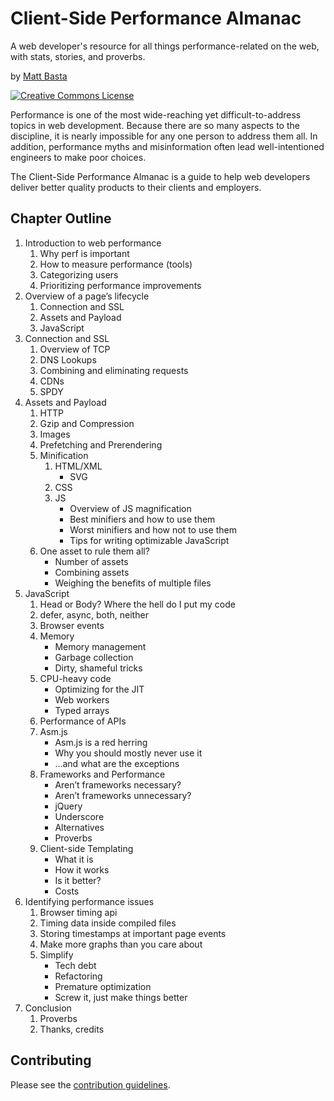 # Client-Side Performance Almanac

A web developer's resource for all things performance-related on the web, with
stats, stories, and proverbs.

by [Matt Basta](http://mattbasta.com)

<a rel="license" href="http://creativecommons.org/licenses/by-nc-sa/3.0/"><img alt="Creative Commons License" style="border-width:0" src="http://i.creativecommons.org/l/by-nc-sa/3.0/88x31.png"></a>

Performance is one of the most wide-reaching yet difficult-to-address topics in web
development. Because there are so many aspects to the discipline, it is nearly
impossible for any one person to address them all. In addition, performance
myths and misinformation often lead well-intentioned engineers to make
poor choices.

The Client-Side Performance Almanac is a guide to help web developers deliver
better quality products to their clients and employers.


## Chapter Outline

1. Introduction to web performance
    1. Why perf is important
    2. How to measure performance (tools)
    3. Categorizing users
    3. Prioritizing performance improvements
2. Overview of a page’s lifecycle
    1. Connection and SSL
    2. Assets and Payload
    3. JavaScript
3. Connection and SSL
    1. Overview of TCP
    2. DNS Lookups
    3. Combining and eliminating requests
    4. CDNs
    5. SPDY
4. Assets and Payload
    1. HTTP
    2. Gzip and Compression
    3. Images
    4. Prefetching and Prerendering
    5. Minification
        1. HTML/XML
            - SVG
        2. CSS
        3. JS
            - Overview of JS magnification
            - Best minifiers and how to use them
            - Worst minifiers and how not to use them
            - Tips for writing optimizable JavaScript
    6. One asset to rule them all?
        - Number of assets
        - Combining assets
        - Weighing the benefits of multiple files
5. JavaScript
    1. Head or Body? Where the hell do I put my code
    2. defer, async, both, neither
    3. Browser events
    3. Memory
        - Memory management
        - Garbage collection
        - Dirty, shameful tricks
    3. CPU-heavy code
        - Optimizing for the JIT
        - Web workers
        - Typed arrays
    3. Performance of APIs
    4. Asm.js
        - Asm.js is a red herring
        - Why you should mostly never use it
        - ...and what are the exceptions
    5. Frameworks and Performance
        - Aren’t frameworks necessary?
        - Aren’t frameworks unnecessary?
        - jQuery
        - Underscore
        - Alternatives
        - Proverbs
    6. Client-side Templating
        - What it is
        - How it works
        - Is it better?
        - Costs
6. Identifying performance issues
    1. Browser timing api
    2. Timing data inside compiled files
    3. Storing timestamps at important page events
    4. Make more graphs than you care about
    5. Simplify
        - Tech debt
        - Refactoring
        - Premature optimization
        - Screw it, just make things better
7. Conclusion
    1. Proverbs
    2. Thanks, credits


## Contributing

Please see the [contribution guidelines](CONTRIBUTING.md).
